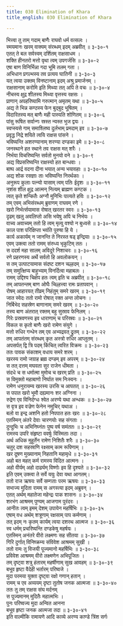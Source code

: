 ```yaml
---
title: 030 Elimination of Khara
title_english: 030 Elimination of Khara

---
```


<div class="audioEmbed"  caption="श्रीराम-हरिसीताराममूर्ति-घनपाठिभ्यां वचनम्" src="https://archive.org/download/Ramayana-recitation-Sriram-harisItArAmamUrti-Ghanapaati-v2/Kanda_3/Kanda_3_ARK-030-Kharasya_Vadhaha.mp3"></div>

भित्त्वा तु ताम् गदाम् बाणैः राघवो धर्म वत्सलः ।  
स्मयमानः खरम् वाक्यम् संरब्धम् इदम् अब्रवीत् ॥ ३-३०-१  
एतत् ते बल सर्वस्वम् दर्शितम् राक्षसाधम ।  
शक्ति हीनतरो मत्तो वृथा त्वम् उपगर्जसि ॥ ३-३०-२  
एषा बाण विनिर्भिन्ना गदा भूमि तलम् गता ।  
अभिधान प्रगल्भस्य तव प्रत्यय घातिनी ॥ ३-३०-३  
यत् त्वया उक्तम् विनष्टानाम् इदम् अश्रु प्रमार्जनम् ।  
राक्षसानाम् करोमि इति मिथ्या तत् अपि ते वचः ॥ ३-३०-४  
नीचस्य क्षुद्र शीलस्य मिथ्या वृत्तस्य रक्षसः ।  
प्राणान् अपहरिष्यामि गरुत्मान् अमृतम् यथा ॥ ३-३०-५  
अद्य ते भिन्न कण्ठस्य फेन बुद्बुद भूषितम् ।  
विदारितस्य मत् बाणैः मही पास्यति शोणितम् ॥ ३-३०-६  
पांसु रूषित सर्वान्गः स्रस्त न्यस्त भुज द्वयः ।  
स्वप्स्यसे गाम् समाश्लिष्य दुर्लभाम् प्रमदाम् इव ॥ ३-३०-७  
प्रवृद्ध निद्रे शयिते त्वयि राक्षस पांसने ।  
भविष्यन्ति अशरण्यानाम् शरण्या दण्डका इमे ॥ ३-३०-८  
जनस्थाने हत स्थाने तव राक्षस मत् शरैः ।  
निर्भया विचरिष्यन्ति सर्वतो मुनयो वने ॥ ३-३०-९  
अद्य विप्रसरिष्यन्ति राक्षस्यो हत बान्धवाः ।  
बाष्प आर्द्र वदना दीना भयात् अन्य भयावहाः ॥ ३-३०-१०  
अद्य शोक रसज्ञाः ताः भविष्यन्ति निरर्थकाः ।  
अनुरूप कुलाः पत्न्यो यासाम् त्वम् पतिः ईदृशः ॥ ३-३०-११  
नृशंस शील क्षुद्र आत्मन् नित्यम् ब्राह्मण कण्टक ।  
त्वत् कृते शन्कितैः अग्नौ मुनिभिः पात्यते हविः ॥ ३-३०-१२  
तम् एवम् अभिसंरब्धम् ब्रुवाणम् राघवम् रणे ।  
खरो निर्भर्त्सयामास रोषात् खरतर स्वरः ॥ ३-३०-१३  
दृढम् खलु अवलिप्तो असि भयेषु अपि च निर्भयः ।  
वाच्य अवाच्यम् ततो हि त्वम् मृत्यु वश्यो न बुध्यसे ॥ ३-३०-१४  
काल पाश परिक्षिप्ता भवंति पुरुषा हि ये ।  
कार्य अकार्यम् न जानन्ति ते निरस्त षड् इन्द्रियाः ॥ ३-३०-१५  
एवम् उक्त्वा ततो रामम् संरुध्य भृकुटिम् ततः ।  
स ददर्श महा सालम् अविदूरे निशाचरः ॥ ३-३०-१६  
रणे प्रहरणस्य अर्थे सर्वतो हि अवलोकयन् ।  
स तम् उत्पाटयामास संदष्ट दशन च्छ्हदम् ॥ ३-३०-१७  
तम् समुत्क्षिप्य बाहुभ्याम् विनर्दित्वा महाबलः ।  
रामम् उद्दिश्य चिक्षेप हतः त्वम् इति च अब्रवीत् ॥ ३-३०-१८  
तम् आपतन्तम् बाण ओघैः च्छ्हित्त्वा रामः प्रतापवान् ।  
रोषम् आहारयत् तीव्रम् निहंतुम् समरे खरम् ॥ ३-३०-१९  
जात स्वेदः ततो रामो रोषात् रक्त अन्त लोचनः ।  
निर्बिभेद सहस्रेण बाणानाम् समरे खरम् ॥ ३-३०-२०  
तस्य बाण अंतरात् रक्तम् बहु सुस्राव फेनिलम् ।  
गिरेः प्रस्रवणस्य इव धाराणाम् च परिस्रवः ॥ ३-३०-२१  
विकल स कृतो बाणैः खरो रामेण संयुगे ।  
मत्तो रुधिर गन्धेन तम् एव अभ्यद्रवत् द्रुतम् ॥ ३-३०-२२  
तम् आपतंतम् संरब्धम् कृत अस्त्रो रुधिर आप्लुतम् ।  
अपसर्पत् द्वि त्रि पदम् किंचित् त्वरित विक्रमः ॥ ३-३०-२३  
ततः पावक संकाशम् वधाय समरे शरम् ।  
खरस्य रामो जग्राह ब्रह्म दण्डम् इव अपरम् ॥ ३-३०-२४  
स तत् दत्तम् मघवता सुर राजेन धीमता ।  
संदधे च स धर्मात्मा मुमोच च खरम् प्रति ॥ ३-३०-२५  
स विमुक्तो महाबाणो निर्घात सम निःस्वनः ।  
रामेण धनुरायम्य खरस्य उरसि च आपतत् ॥ ३-३०-२६  
स पपात खरो भूमौ दह्यमानः शर अग्निना ।  
रुद्रेण एव विनिर्दग्धः श्वेत अरण्ये यथा अन्धकः ॥ ३-३०-२७  
स वृत्र इव वज्रेण फेनेन नमुचिर् यथाअ ।  
बलो वा इन्द्र अशनि हतो निपपात हतः खरः ॥ ३-३०-२८  
एतस्मिन् अंतरे देवाः चारणयोः सह संगताः ।  
दुन्दुभिः च अभिनिघ्नंतः पुष्प वर्ष समंततः ॥ ३-३०-२९  
रामस्य उपरि संहृष्टा ववर्षुः विस्मिताः तदा ।  
अर्थ अधिक मुहूर्तेन रामेण निशितैः शरैः ॥ ३-३०-३०  
चतुर् दश सहस्राणि रक्ष्साम् काम रूपिणाम् ।  
खर दूषण मुख्यानाम् निहतानि महामृधे ॥ ३-३०-३१  
अहो बत महत् कर्म रामस्य विदित आत्मनः ।  
अहो वीर्यम् अहो दार्ढ्यम् विष्णोः इव हि दृश्यते ॥ ३-३०-३२  
इति एवम् उक्त्वा ते सर्वे ययुः देवा यथा आगतम्।  
ततो राज ऋषयः सर्वे सम्गताः परम ऋषयः ॥ ३-३०-३३  
सभाज्य मुदिता रामम् स अगस्त्या इदम् अब्रुवन् ।  
एतत् अर्थम् महातेजा महेन्द्रः पाक शासनः ॥ ३-३०-३४  
शरभंग आश्रमम् पुण्यम् आजगाम पुरंदरः ।  
आनीतः त्वम् इमम् देशम् उपायेन महर्षिभिः ॥ ३-३०-३५  
एषाम् वध अर्थम् शत्रूणाम् रक्षसाम् पाप कर्मणाम् ।  
तत् इदम् नः कृतम् कार्यम् त्वया दशरथ आत्मज ॥ ३-३०-३६  
स्व धर्मम् प्रचरिष्यन्ति दण्डकेषु महर्षयः ।  
एतस्मिन् अनंतरे वीरो लक्ष्मणः सह सीतया ॥ ३-३०-३७  
गिरि दुर्गात् विनिष्क्रम्य संविवेश आश्रमम् सुखी ।  
ततो रामः तु विजयी पूज्यमानो महर्षिभिः ॥ ३-३०-३८  
प्रविवेश आश्रमम् वीरो लक्ष्मणेन अभिपूजितः ।  
तम् दृष्ट्वा शत्रु हंतारम् महर्षीणाम् सुख आवहम् ॥ ३-३०-३९  
बभूव हृष्टा वैदेही भर्तारम् परिष्वजे ।  
मुदा परमया युक्ता दृष्ट्वा रक्षो गणान् हतान् ।  
रामम् च एव अव्ययम् दृष्टा तुतोष जनक आत्मजा ॥ ३-३०-४०  
ततः तु तम् राक्षस संघ मर्दनम्  
स पूज्यमानम् मुदितैः महात्मभिः ।  
पुनः परिष्वज्य मुदा अन्वित आनना  
बभूव हृष्टा जनक आत्मजा तदा ॥ ३-३०-४१  
इति वाल्मीकि रामायणे आदि काव्ये अरण्य काण्डे त्रिंश सर्गः